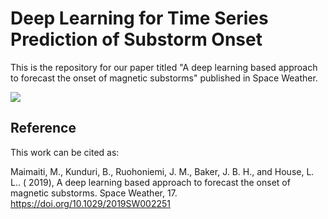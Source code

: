 # Deep Learning for Time Series Prediction of Substorm Onset

This is the repository for our paper titled "A deep learning based approach to forecast the onset of magnetic substorms"[](https://agupubs.onlinelibrary.wiley.com/doi/abs/10.1029/2019SW002251) published in Space Weather.

![](https://github.com/MuhammadVT/sson_pred/tree/master/demo/plots/resnet_cnn.png)

## Reference
This work can be cited as:

Maimaiti, M., Kunduri, B., Ruohoniemi, J. M., Baker, J. B. H., and House, L. L.. ( 2019), A deep learning based approach to forecast the onset of magnetic substorms. Space Weather, 17. https://doi.org/10.1029/2019SW002251


